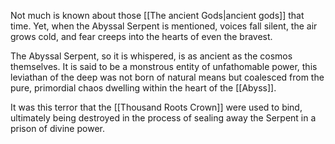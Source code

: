 Not much is known about those [[The ancient Gods|ancient gods]] that time. Yet, when the Abyssal Serpent is mentioned, voices fall silent, the air grows cold, and fear creeps into the hearts of even the bravest.

The Abyssal Serpent, so it is whispered, is as ancient as the cosmos themselves. It is said to be a monstrous entity of unfathomable power, this leviathan of the deep was not born of natural means but coalesced from the pure, primordial chaos dwelling within the heart of the [[Abyss]].

It was this terror that the [[Thousand Roots Crown]] were used to bind, ultimately being destroyed in the process of sealing away the Serpent in a prison of divine power.